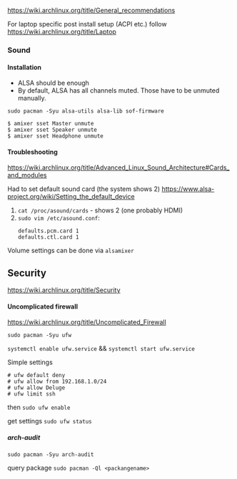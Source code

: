 
https://wiki.archlinux.org/title/General_recommendations

For laptop specific post install setup (ACPI etc.) follow https://wiki.archlinux.org/title/Laptop


### Sound

#### Installation

- ALSA should be enough
- By default, ALSA has all channels muted. Those have to be unmuted manually.

`sudo pacman -Syu alsa-utils alsa-lib sof-firmware`

```
$ amixer sset Master unmute
$ amixer sset Speaker unmute
$ amixer sset Headphone unmute
```


#### Troubleshooting


https://wiki.archlinux.org/title/Advanced_Linux_Sound_Architecture#Cards_and_modules

Had to set default sound card (the system shows 2) https://www.alsa-project.org/wiki/Setting_the_default_device

1. `cat /proc/asound/cards` - shows 2 (one probably HDMI)
2. `sudo vim /etc/asound.conf`:
   ```
   defaults.pcm.card 1
   defaults.ctl.card 1
   ```

Volume settings can be done via `alsamixer`
## Security

https://wiki.archlinux.org/title/Security

#### Uncomplicated firewall

https://wiki.archlinux.org/title/Uncomplicated_Firewall

`sudo pacman -Syu ufw`

`systemctl enable ufw.service` && `systemctl start ufw.service`

Simple settings

```
# ufw default deny
# ufw allow from 192.168.1.0/24
# ufw allow Deluge
# ufw limit ssh
```

then `sudo ufw enable`

get settings `sudo ufw status`

##### arch-audit

`sudo pacman -Syu arch-audit`

query package `sudo pacman -Ql <packangename>`